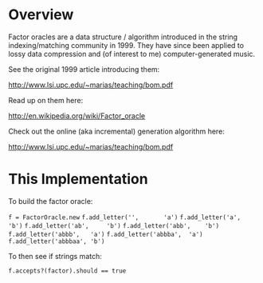 Overview
=====================

Factor oracles are a data structure / algorithm introduced in the string 
indexing/matching community in 1999.  They have since been applied to lossy data 
compression and (of interest to me) computer-generated music.

See the original 1999 article introducing them:

<http://www.lsi.upc.edu/~marias/teaching/bom.pdf>

Read up on them here:

<http://en.wikipedia.org/wiki/Factor_oracle>

Check out the online (aka incremental) generation algorithm here:

<http://www.lsi.upc.edu/~marias/teaching/bom.pdf>

This Implementation
=====================

To build the factor oracle:

  `f = FactorOracle.new`
  `f.add_letter('',       'a')`
  `f.add_letter('a',      'b')`
  `f.add_letter('ab',     'b')`
  `f.add_letter('abb',    'b')`
  `f.add_letter('abbb',   'a')`
  `f.add_letter('abbba',  'a')`
  `f.add_letter('abbbaa', 'b')`

To then see if strings match:

  `f.accepts?(factor).should == true`
